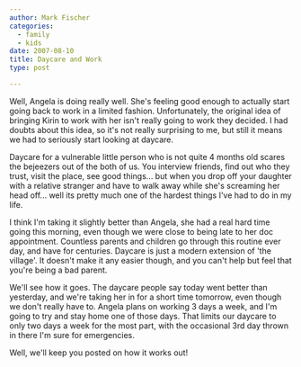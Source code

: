 ```yaml
---
author: Mark Fischer
categories:
  - family
  - kids
date: 2007-08-10
title: Daycare and Work
type: post

---
```


Well, Angela is doing really well.  She's feeling good enough to actually start going back to work in a limited fashion. Unfortunately, the original idea of bringing Kirin to work with her isn't really going to work they decided.  I had doubts about this idea, so it's not really surprising to me, but still it means we had to seriously start looking at daycare.

Daycare for a vulnerable little person who is not quite 4 months old scares the bejeezers out of the both of us.  You interview friends, find out who they trust, visit the place, see good things... but when you drop off your daughter with a relative stranger and have to walk away while she's screaming her head off... well its pretty much one of the hardest things I've had to do in my life.

I think I'm taking it slightly better than Angela, she had a real hard time going this morning, even though we were close to being late to her doc appointment.  Countless parents and children go through this routine ever day, and have for centuries.  Daycare is just a modern extension of 'the village'.  It doesn't make it any easier though, and you can't help but feel that you're being a bad parent.

We'll see how it goes.  The daycare people say today went better than yesterday, and we're taking her in for a short time tomorrow, even though we don't really have to.  Angela plans on working 3 days a week, and I'm going to try and stay home one of those days.  That limits our daycare to only two days a week for the most part, with the occasional 3rd day thrown in there I'm sure for emergencies.

Well, we'll keep you posted on how it works out!



